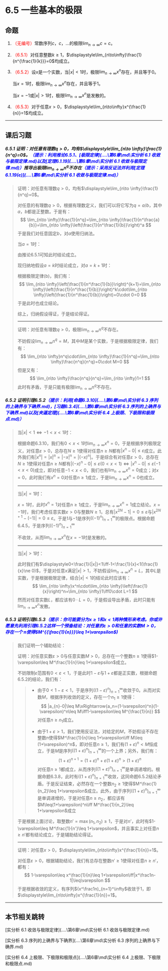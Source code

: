 # 6.5 一些基本的极限

## 命题

1. <font color=red>（无编号）</font>常数序列$c$，$c$，$...$的极限$\displaystyle\lim_{n\to\infty}c=c$。

2. <font color=red>（6.5.1）</font>对任意整数$k\geq 1$，$\displaystyle\lim_{n\to\infty}\frac{1}{n^{\frac{1}{k}}}=0$均成立。

3. <font color=red>（6.5.2）</font>设$x$是一个实数，当$|x|<1$时，极限$\displaystyle\lim_{n\to\infty}x^n$存在，并且等于$0$。

   当$x=1$时，极限$\displaystyle\lim_{n\to\infty}x^n$存在，并且等于$1$。

   当$x=-1$或$|x|>1$时，极限$\displaystyle\lim_{n\to\infty}x^n$是发散的。

4. <font color=red>（6.5.3）</font>对于任意$x>0$，$\displaystyle\lim_{n\to\infty}x^{\frac{1}{n}}=1$均成立。

---

## 课后习题

##### 6.5.1 证明：对任意有理数$q>0$，均有$\displaystyle\lim_{n\to \infty}\frac{1}{n^q}=0$。<font color=blue>（提示：利用推论6.5.1、[极限定律](..\..\第6章\md\实分析 6.1 收敛与极限定律.md)以及[定理6.1.19](..\..\第6章\md\实分析 6.1 收敛与极限定律.md)）</font>推导出极限$\displaystyle\lim_{n\to \infty}n^q$不存在<font color=blue>（提示：采用反证法并利用[定理6.1.19(e)](..\..\第6章\md\实分析 6.1 收敛与极限定律.md)）</font>

> 证明：对任意有理数$q>0$，均有$\displaystyle\lim_{n\to \infty}\frac{1}{n^q}=0$。
>
> 对任意的有理数$q>0$，根据有理数定义，我们可以将它写为$q=a/b$，其中$a$，$b$都是正整数。于是有：
> $$
> \lim_{n\to \infty}\frac{1}{n^q}=\lim_{n\to \infty}\frac{1}{n^\frac{a}{b}}=\lim_{n\to \infty}\left(\frac{1}{n^\frac{1}{b}}\right)^a
> $$
> 于是我们对任意固定$b$，对$a$使用归纳法。
>
> 当$a=1$时：
>
> 由推论6.5.1可知此时结论成立。
>
> 现归纳地假设$a=k$时结论成立，对$a=k+1$时：
>
> 根据极限定律(b)，我们有：
> $$
> \lim_{n\to \infty}\left(\frac{1}{n^\frac{1}{b}}\right)^{k+1}=\lim_{n\to \infty}\left(\frac{1}{n^\frac{1}{b}}\right)^k\cdot\lim_{n\to \infty}\left(\frac{1}{n^\frac{1}{b}}\right)=0\cdot 0=0
> $$
> 于是此时也成立结论。
>
> 综上，归纳假设得证，于是结论得证。
>
> ---
>
> 证明：对任意有理数$q>0$，极限$\displaystyle\lim_{n\to \infty}n^q$不存在。
>
> 不妨假设$\displaystyle\lim_{n\to \infty}n^q=M$，其中$M$是某个实数，于是根据极限定律，我们有：
> $$
> \lim_{n\to \infty}n^q\cdot\lim_{n\to \infty}\frac{1}{n^q}=\lim_{n\to \infty}\frac{n^q}{n^q}=0\cdot M=0
> $$
> 但是又有：
> $$
> \lim_{n\to \infty}\frac{n^q}{n^q}=\lim_{n\to \infty}1=1
> $$
> 此时有矛盾，于是只能有极限$\displaystyle\lim_{n\to \infty}n^q$不存在。

##### 6.5.2 证明引理6.5.2<font color=blue>（提示：利用[命题6.3.10](..\..\第6章\md\实分析 6.3 序列的上确界与下确界.md)，[习题6.3.4](..\..\第6章\md\实分析 6.3 序列的上确界与下确界.md)以及[夹逼定理](..\..\第6章\md\实分析 6.4 上极限、下极限和极限点.md)）</font>

> 当$|x|<1\iff-1<x<1$时：
>
> 根据命题6.3.10，我们有$0<x<1$时$\displaystyle\lim_{n\to\infty}x^n=0$，于是根据序列极限定义，对任意$\varepsilon>0$，总存在$N\geq 1$使得对任意$n\geq N$都有$|x^n-0|\leq \varepsilon$成立。此外我们有$|x^n|=|x|^n=|-x|^n=|(-x)^n|$。于是综合有对任意$\varepsilon>0$，总存在$N\geq 1$使得对任意$n\geq N$都有$|(-x)^n-0|\leq \varepsilon(0<x<1)\iff|x^n-0|\leq \varepsilon(-1<x<0)$成立，即对任意$-1<x<0$，我们也有$\displaystyle\lim_{n\to\infty}x^n=0$成立；对$x=0$，此时我们有$x^n=0$对任意$n\geq 1$成立，于是$\displaystyle\lim_{n\to\infty}x^n=0$也成立。
>
> ---
>
> 当$|x|=1$时：
>
> $x=1$时，此时$x^n=1$对任意$n\geq 1$成立，于是$\displaystyle\lim_{n\to\infty}x^n=1$成立结论。$x=-1$时，我们考虑任意实数$\varepsilon>0$与整数$N\geq 1$，总有$|x^{2N}-1|=0\leq\varepsilon$与$|x^{2N+1}-(-1)|=0\leq\varepsilon$。于是$1$与$-1$是序列$((-1)^n)_{n=1}^\infty$的极限点。根据命题6.4.5，于是序列$((-1)^n)_{n=1}^\infty$
>
> 不收敛，从而$\displaystyle\lim_{n\to\infty}x^n$在$x=-1$时是发散的。
>
> ---
>
> 当$|x|>1$时：
>
> 此时我们有$\displaystyle0<\frac{1}{|x|}<1\iff-1<\frac{1}{x}<1(\frac{1}{x}\ne 0)$，于是对任意$x$满足$|x|>1$，不妨假设$\displaystyle\lim_{n\to\infty}x^n=L$，其中$L$是实数，于是根据极限定律，结合$|x|<1$的结论此时应该有：
> $$
> \lim_{n\to \infty}x^n\cdot\lim_{n\to \infty}\left(\frac{1}{x}\right)^n=\lim_{n\to \infty}1\iff0\cdot L=1
> $$
> 然而对任意实数$L$，都应该有$0\cdot L=0$，于是假设导出矛盾，此时只能有$\displaystyle\lim_{n\to\infty}x^n$发散。

##### 6.5.3 证明引理6.5.3<font color=blue>（提示：你可能要分为$x\geq 1$和$x<1$两种情形来考虑。你或许愿意先利用引理6.5.2这样一个预备结论：对任意的$\varepsilon>0$和任意的实数$M>0$，存在一个 $n$使得$M^{{\frac{1}{n}}}\leq 1+\varepsilon$)</font>

> 我们证明一个辅助结论：
>
> 证明：对任意实数$\varepsilon>0$与任意实数$M>0$，总存在一个整数$n\geq 1$使得$1-\varepsilon\leq M^\frac{1}{n}\leq 1+\varepsilon$成立。
>
> 不妨限制$\varepsilon$范围有$0<\varepsilon<1$，于是此时$1-\varepsilon$与$1+\varepsilon$都是正实数，根据命题6.5.2的结论，我们有：
>
> > * 由于$0<1-\varepsilon<1$，于是序列$((1-\varepsilon)^{n})_{n=1}^\infty$收敛于$0$。从而对实数$M$，根据序列收敛的定义，存在一个$n_1\geq 1$使得：
> >   $$
> >   |a_{n}-0|\leq M\xRightarrow{a_n=(1-\varepsilon)^n}(1-\varepsilon)^n\leq M\iff1-\varepsilon\leq M^{\frac{1}{n}}
> >   $$
> >   对任意$n\geq n_1$成立。
> >
> > * 由于$1+\varepsilon>1$，我们使用反证法，对给定的$M$，不妨假设不存在整数$n$使得$M^\frac{1}{n}\leq 1+\varepsilon\iff M\leq (1+\varepsilon)^n$，即对任意$n\geq 1$，我们有$(1+\varepsilon)^n<M$恒成立，于是$M$是序列$((1+\varepsilon)^{n})_{n=1}^\infty$的一个上界；另外，我们有：
> >   $$
> >   (1+\varepsilon)^{n+1}=(1+\varepsilon)^n+\varepsilon(1+\varepsilon)^n>(1+\varepsilon)^n
> >   $$
> >   对任意$n\geq 1$都成立，从而序列$((1+\varepsilon)^{n})_{n=1}^\infty$是单调递增的。根据命题6.3.8，此时有$((1+\varepsilon)^{n})_{n=1}^\infty$收敛，这同命题6.5.2结论矛盾。于是反证结束，必然存在一个整数$n_2\geq 1$使得$M^\frac{1}{n_2}\leq 1+\varepsilon$成立。此外，由于序列$((1+\varepsilon)^{n})_{n=1}^\infty$是单调递增的，于是对任意$n\geq n_2$，都应该有$M\leq(1+\varepsilon)^n\iff M^\frac{1}{n_2}\leq 1+\varepsilon$成立
>
> 于是根据上面讨论，取整数$n'=\max(n_1,n_2)\geq 1$，于是对$n’$，此时有$1-\varepsilon\leq M^\frac{1}{n'}\leq 1+\varepsilon$，并且事实上对任意$n\geq n'$都有结论成立，于是辅助结论得证。
>
> ---
>
> 证明：对任意$x>0$，$\displaystyle\lim_{n\to\infty}x^{\frac{1}{n}}=1$。
>
> 对任意$\varepsilon>0$，根据辅助结论，我们有总存在整数$n'\geq 1$使得对任意$n\geq n'$，都有：
> $$
> 1-\varepsilon\leq x^\frac{1}{n}\leq 1+\varepsilon\iff|x^\frac1n-1|\leq\varepsilon
> $$
> 于是根据收敛的定义，有序列$(x^\frac1n)_{n=1}^\infty$收敛于$1$，即$\displaystyle\lim_{n\to\infty}x^{\frac{1}{n}}=1$。

---

## 本节相关跳转

[实分析 6.1 收敛与极限定律](..\..\第6章\md\实分析 6.1 收敛与极限定律.md)

[实分析 6.3 序列的上确界与下确界](..\..\第6章\md\实分析 6.3 序列的上确界与下确界.md)

[实分析 6.4 上极限、下极限和极限点](..\..\第6章\md\实分析 6.4 上极限、下极限和极限点.md)
